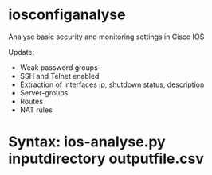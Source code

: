 # iosconfiganalyse
Analyse basic security and monitoring settings in Cisco IOS

Update:

- Weak password groups
- SSH and Telnet enabled
- Extraction of interfaces ip, shutdown status, description
- Server-groups
- Routes
- NAT rules

# Syntax: ios-analyse.py inputdirectory outputfile.csv
